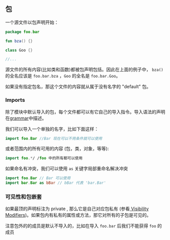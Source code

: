 ## 包
一个源文件以包声明开始：

```kotlin
package foo.bar

fun bza() {}

class Goo {}

//...
```

源文件的所有内容(比如类和函数)都被包声明包括。因此在上面的例子中， `bza() ` 的全名应该是 `foo.bar.bza` ，`Goo` 的全名是 `foo.bar.Goo`。

如果没有指定包名，那这个文件的内容就从属于没有名字的 "default" 包。

### Imports
除了模块中默认导入的包，每个文件都可以有它自己的导入指令。导入语法的声明在[grammar](http://kotlinlang.org/docs/reference/grammar.html#imports)中描述。

我们可以导入一个单独的名字，比如下面这样：

```kotlin
import foo.Bar //Bar 现在可以不用条件就可以使用
```

或者范围内的所有可用的内容 (包，类，对象，等等):

```kotlin
import foo.*/ /foo 中的所有都可以使用
```

如果命名有冲突，我们可以使用 `as` 关键字局部重命名解决冲突

```kotlin
import foo.Bar // Bar 可以使用
import bar.Bar as bBar // bBar 代表 'bar.Bar'
```

### 可见性和包嵌套
如果最顶的声明标注为 private , 那么它是自己对应包私有 (参看[ Visibility Modifiers](http://kotlinlang.org/docs/reference/visibility-modifiers.html))。如果包内有私有的属性或方法，那它对所有的子包是可见的。

注意包外的的成员是默认不导入的，比如在导入 `foo.bar` 后我们不能获得 `foo` 的成员

